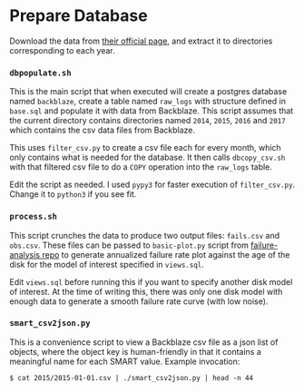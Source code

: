 # Prepare Database

Download the data from [their official page][backblaze], and extract it to
directories corresponding to each year.

[backblaze]: https://www.backblaze.com/b2/hard-drive-test-data.html

### `dbpopulate.sh`

This is the main script that when executed will create a postgres database
named `backblaze`, create a table named `raw_logs` with structure defined in
`base.sql` and populate it with data from Backblaze. This script assumes that
the current directory contains directories named `2014`, `2015`, `2016` and
`2017` which contains the csv data files from Backblaze.

This uses `filter_csv.py` to create a csv file each for every month, which only
contains what is needed for the database. It then calls `dbcopy_csv.sh` with
that filtered csv file to do a `COPY` operation into the `raw_logs` table.

Edit the script as needed. I used `pypy3` for faster execution of
`filter_csv.py`. Change it to `python3` if you see fit.

### `process.sh`

This script crunches the data to produce two output files: `fails.csv` and
`obs.csv`. These files can be passed to `basic-plot.py` script from
[failure-analysis repo][failure-analysis] to generate annualized failure rate plot
against the age of the disk for the model of interest specified in `views.sql`.

Edit `views.sql` before running this if you want to specify another disk model
of interest. At the time of writing this, there was only one disk model with
enough data to generate a smooth failure rate curve (with low noise).

[failure-analysis]: https://gitlab.com/johncf/failure-analysis

### `smart_csv2json.py`

This is a convenience script to view a Backblaze csv file as a json list of
objects, where the object key is human-friendly in that it contains a
meaningful name for each SMART value. Example invocation:

    $ cat 2015/2015-01-01.csv | ./smart_csv2json.py | head -n 44
